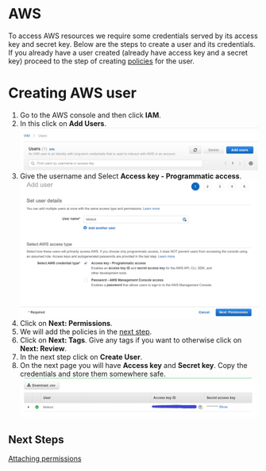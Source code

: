 # AWS

To access AWS resources we require some credentials served by its access key and secret key. Below are the steps to create a user and its credentials. If you already have a user created (already have access key and a secret key) proceed to the step of creating [policies](./policies.md) for the user.

# Creating AWS user
1. Go to the AWS console and then click **IAM**.
2. In this click on **Add Users**. ![Add Users](../images/aws/iam_user_add_users.png)
3. Give the username and Select **Access key - Programmatic access**. ![Username](../images/aws/iam_user_add_users_username.png)
3. Click on **Next: Permissions**.
4. We will add the policies in the [next step](./policies.md).
5. Click on **Next: Tags**. Give any tags if you want to otherwise click on **Next: Review**.
6. In the next step click on **Create User**.
7. On the next page you will have **Access key** and **Secret key**. Copy the credentials and store them somewhere safe. ![Access key and secret key](../images/aws/iam_user_add_users_creds.png)

## Next Steps
[Attaching permissions](./policies.md)